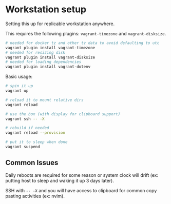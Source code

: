 # Workstation setup

Setting this up for replicable workstation anywhere.

This requires the following plugins: `vagrant-timezone` and `vagrant-disksize`.

```sh 
# needed for docker tz and other tz data to avoid defaulting to utc
vagrant plugin install vagrant-timezone
# needed for resizing disk
vagrant plugin install vagrant-disksize
# needed for loading dependencies
vagrant plugin install vagrant-dotenv
```

Basic usage:

```sh
# spin it up
vagrant up

# reload it to mount relative dirs
vagrant reload

# use the box (with display for clipboard support)
vagrant ssh -- -X

# rebuild if needed 
vagrant reload --provision

# put it to sleep when done
vagrant suspend
```

## Common Issues

Daily reboots are required for some reason or system clock will drift (ex: putting host to sleep and waking it up 3 days later).

SSH with `-- -X` and you will have access to clipboard for common copy pasting activities (ex: nvim).

